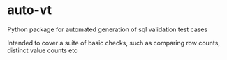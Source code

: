 # auto-vt

Python package for automated generation of sql validation test cases

Intended to cover a suite of basic checks, such as comparing row counts,
distinct value counts etc
